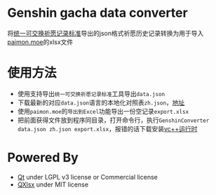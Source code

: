 # Genshin gacha data converter
将[统一可交换祈愿记录标准](https://github.com/DGP-Studio/Snap.Genshin/wiki/StandardFormat)导出的json格式祈愿历史记录转换为用于导入[paimon.moe](https://paimon.moe/)的xlsx文件

# 使用方法
- 使用支持导出`统一可交换祈愿记录标准`工具导出`data.json`
- 下载最新的对应`data.json`语言的本地化对照表`zh.json`，[地址](https://github.com/MadeBaruna/paimon-moe/tree/main/src/locales/items)
- 使用`paimon.moe`的`导出到Excel`功能导出一份空记录`export.xlsx`
- 把前面获得文件放到程序同目录，打开命令行，执行`GenshinConverter data.json zh.json export.xlsx`，报错的话下载安装[vc++运行时](https://docs.microsoft.com/en-us/cpp/windows/latest-supported-vc-redist?view=msvc-170)

# Powered By
- [Qt](https://www.qt.io/) under LGPL v3 license or Commercial license
- [QXlsx](https://github.com/QtExcel/QXlsx) under MIT license